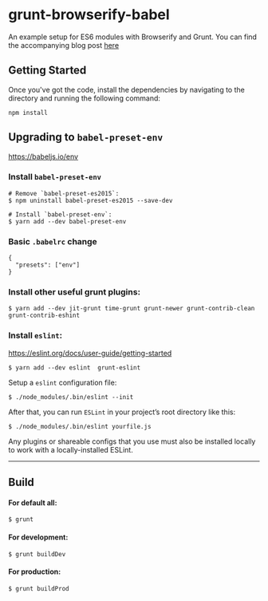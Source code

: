 # grunt-browserify-babel
An example setup for ES6 modules with Browserify and Grunt. You can find the accompanying blog post [here](http://mitchgavan.com/es6-modules/)

## Getting Started
Once you've got the code, install the dependencies by navigating to the directory and running the following command:

```
npm install

```

## Upgrading to `babel-preset-env`
<https://babeljs.io/env>

### Install `babel-preset-env`
```
# Remove `babel-preset-es2015`:
$ npm uninstall babel-preset-es2015 --save-dev

# Install `babel-preset-env`:
$ yarn add --dev babel-preset-env
```

### Basic `.babelrc` change
```
{
  "presets": ["env"]
}
```

### Install other useful grunt plugins:
```
$ yarn add --dev jit-grunt time-grunt grunt-newer grunt-contrib-clean grunt-contrib-eshint

```

### Install `eslint`:
 <https://eslint.org/docs/user-guide/getting-started>
```
$ yarn add --dev eslint  grunt-eslint
```

Setup a `eslint` configuration file:
```
$ ./node_modules/.bin/eslint --init
```

After that, you can run `ESLint` in your project’s root directory like this:
```
$ ./node_modules/.bin/eslint yourfile.js
```
Any plugins or shareable configs that you use must also be installed locally to work with a locally-installed ESLint.


------------------------------------------


## Build

#### For default all:
```
$ grunt
```

#### For development:
```
$ grunt buildDev
```

#### For production:
```
$ grunt buildProd
```
